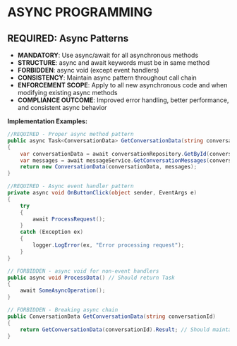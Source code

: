 # ASYNC PROGRAMMING
<!-- Asynchronous programming patterns and requirements -->

## REQUIRED: Async Patterns
- **MANDATORY**: Use async/await for all asynchronous methods
- **STRUCTURE**: async and await keywords must be in same method
- **FORBIDDEN**: async void (except event handlers)
- **CONSISTENCY**: Maintain async pattern throughout call chain
- **ENFORCEMENT SCOPE**: Apply to all new asynchronous code and when modifying existing async methods
- **COMPLIANCE OUTCOME**: Improved error handling, better performance, and consistent async behavior

**Implementation Examples:**
```csharp
//REQUIRED - Proper async method pattern
public async Task<ConversationData> GetConversationData(string conversationId)
{
    var conversationData = await conversationRepository.GetById(conversationId);
    var messages = await messageService.GetConversationMessages(conversationId);
    return new ConversationData(conversationData, messages);
}

//REQUIRED - Async event handler pattern
private async void OnButtonClick(object sender, EventArgs e)
{
    try
    {
        await ProcessRequest();
    }
    catch (Exception ex)
    {
        logger.LogError(ex, "Error processing request");
    }
}

// FORBIDDEN - async void for non-event handlers
public async void ProcessData() // Should return Task
{
    await SomeAsyncOperation();
}

// FORBIDDEN - Breaking async chain
public ConversationData GetConversationData(string conversationId)
{
    return GetConversationData(conversationId).Result; // Should maintain async pattern
}

